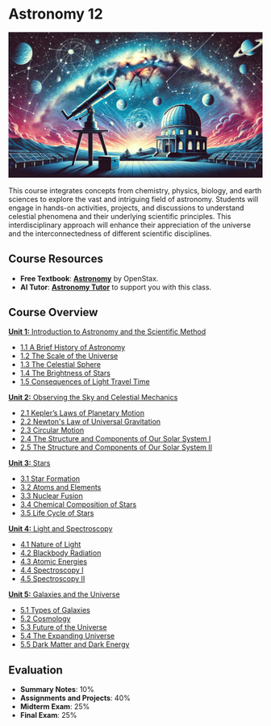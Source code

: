 # Astronomy 12

![Banner Image](./images/course_banner.png)

This course integrates concepts from chemistry, physics, biology, and earth sciences to explore the vast and intriguing field of astronomy. Students will engage in hands-on activities, projects, and discussions to understand celestial phenomena and their underlying scientific principles. This interdisciplinary approach will enhance their appreciation of the universe and the interconnectedness of different scientific disciplines.

## Course Resources

- **Free Textbook**: [**Astronomy**](https://openstax.org/books/astronomy/pages/1-introduction) by OpenStax.
- **AI Tutor**: [**Astronomy Tutor**](https://chatgpt.com/g/g-10CjMHMvk-astronomy-tutor) to support you with this class.

## Course Overview

[**Unit 1:** Introduction to Astronomy and the Scientific Method](https://github.com/teaghan/astronomy-12/tree/main/Unit1)
   - [1.1 A Brief History of Astronomy](https://github.com/teaghan/astronomy-12/tree/main/Unit1/1_1_history.ipynb)
   - [1.2 The Scale of the Universe](https://github.com/teaghan/astronomy-12/tree/main/Unit1/1_2_scale.ipynb)
   - [1.3 The Celestial Sphere](https://github.com/teaghan/astronomy-12/tree/main/Unit1/1_3_the_sky.ipynb)
   - [1.4 The Brightness of Stars](https://github.com/teaghan/astronomy-12/tree/main/Unit1/1_4_brightness.ipynb)
   - [1.5 Consequences of Light Travel Time](https://github.com/teaghan/astronomy-12/tree/main/Unit1/1_5_light_travel.ipynb)

[**Unit 2:** Observing the Sky and Celestial Mechanics](https://github.com/teaghan/astronomy-12/tree/main/Unit2)
   - [2.1 Kepler’s Laws of Planetary Motion](https://github.com/teaghan/astronomy-12/tree/main/Unit2/2_1_keplers_laws.ipynb)
   - [2.2 Newton's Law of Universal Gravitation](https://github.com/teaghan/astronomy-12/tree/main/Unit2/2_2_gravity.ipynb)
   - [2.3 Circular Motion](https://github.com/teaghan/astronomy-12/tree/main/Unit2/2_3_circular_motion.ipynb)
   - [2.4 The Structure and Components of Our Solar System I](https://github.com/teaghan/astronomy-12/tree/main/Unit2/2_4_solar_system_1.ipynb)
   - [2.5 The Structure and Components of Our Solar System II](https://github.com/teaghan/astronomy-12/tree/main/Unit2/2_5_solar_system_2.ipynb)

[**Unit 3:** Stars](https://github.com/teaghan/astronomy-12/tree/main/Unit3)
   - [3.1 Star Formation](https://github.com/teaghan/astronomy-12/tree/main/Unit3/3_1_star_formation.ipynb)
   - [3.2 Atoms and Elements](https://github.com/teaghan/astronomy-12/tree/main/Unit3/3_2_atoms_particles.ipynb)
   - [3.3 Nuclear Fusion](https://github.com/teaghan/astronomy-12/tree/main/Unit3/3_3_nuclear_fusion.ipynb)
   - [3.4 Chemical Composition of Stars](https://github.com/teaghan/astronomy-12/tree/main/Unit3/3_4_chemical_composition.ipynb)
   - [3.5 Life Cycle of Stars](https://github.com/teaghan/astronomy-12/tree/main/Unit3/3_5_life_cycle.ipynb)

[**Unit 4:** Light and Spectroscopy](https://github.com/teaghan/astronomy-12/tree/main/Unit4)
   - [4.1 Nature of Light](https://github.com/teaghan/astronomy-12/tree/main/Unit4/4_1_solar_system_formation.ipynb)
   - [4.2 Blackbody Radiation](https://github.com/teaghan/astronomy-12/tree/main/Unit4/4_2_the_sun.ipynb)
   - [4.3 Atomic Energies](https://github.com/teaghan/astronomy-12/tree/main/Unit4/4_3_planets_moons.ipynb)
   - [4.4 Spectroscopy I](https://github.com/teaghan/astronomy-12/tree/main/Unit4/4_4_dating_surfaces.ipynb)
   - [4.5 Spectroscopy II](https://github.com/teaghan/astronomy-12/tree/main/Unit4/4_5_solar_system_origin.ipynb)

[**Unit 5:** Galaxies and the Universe](https://github.com/teaghan/astronomy-12/tree/main/Unit6)
   - [5.1 Types of Galaxies](https://github.com/teaghan/astronomy-12/tree/main/Unit5/5_1_galaxy_types.ipynb)
   - [5.2 Cosmology](https://github.com/teaghan/astronomy-12/tree/main/Unit5/5_2_cosmology.ipynb)
   - [5.3 Future of the Universe](https://github.com/teaghan/astronomy-12/tree/main/Unit5/5_3_universe_future.ipynb)
   - [5.4 The Expanding Universe](https://github.com/teaghan/astronomy-12/tree/main/Unit5/5_4_expanding_universe.ipynb)
   - [5.5 Dark Matter and Dark Energy](https://github.com/teaghan/astronomy-12/tree/main/Unit5/5_5_dark_matter_energy.ipynb)

## Evaluation
- **Summary Notes**: 10%
- **Assignments and Projects**: 40%
- **Midterm Exam**: 25%
- **Final Exam**: 25%
